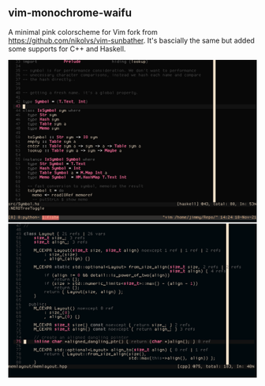 ## vim-monochrome-waifu

A minimal pink colorscheme for Vim fork from https://github.com/nikolvs/vim-sunbather. It's bascially the same but added some supports for C++ and Haskell.



![screenshot](./img/sc1.png)
![screenshot](./img/sc2.png)

